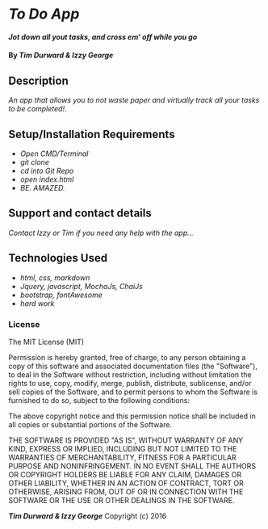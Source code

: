 

<!-- README FILE. Replace where needed -->
# _To Do App_

#### _Jot down all yout tasks, and cross em' off while you go_

#### By _**Tim Durward & Izzy George**_

## Description

_An app that allows you to not waste paper and virtually track all your tasks to be completed!._

## Setup/Installation Requirements

* _Open CMD/Terminal_
* _git clone_
* _cd into Git Repo_
* _open index.html_
* _BE. AMAZED._


## Support and contact details

_Contact Izzy or Tim if you need any help with the app..._

## Technologies Used

* _html, css, markdown_
* _Jquery, javascript, MochaJs, ChaiJs_
* _bootstrap, fontAwesome_
* _hard work_

### License

The MIT License (MIT)


Permission is hereby granted, free of charge, to any person obtaining a copy
of this software and associated documentation files (the "Software"), to deal
in the Software without restriction, including without limitation the rights
to use, copy, modify, merge, publish, distribute, sublicense, and/or sell
copies of the Software, and to permit persons to whom the Software is
furnished to do so, subject to the following conditions:

The above copyright notice and this permission notice shall be included in all
copies or substantial portions of the Software.

THE SOFTWARE IS PROVIDED "AS IS", WITHOUT WARRANTY OF ANY KIND, EXPRESS OR
IMPLIED, INCLUDING BUT NOT LIMITED TO THE WARRANTIES OF MERCHANTABILITY,
FITNESS FOR A PARTICULAR PURPOSE AND NONINFRINGEMENT. IN NO EVENT SHALL THE
AUTHORS OR COPYRIGHT HOLDERS BE LIABLE FOR ANY CLAIM, DAMAGES OR OTHER
LIABILITY, WHETHER IN AN ACTION OF CONTRACT, TORT OR OTHERWISE, ARISING FROM,
OUT OF OR IN CONNECTION WITH THE SOFTWARE OR THE USE OR OTHER DEALINGS IN THE
SOFTWARE.

**_Tim Durward & Izzy George_** Copyright (c) 2016
